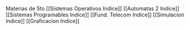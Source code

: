 Materias de 5to
[[Sistemas Operativos Indice]]
[[Automatas 2 Indice]]
[[Sistemas Programables Indice]]
[[Fund. Telecom Indice]]
[[Simulacion Indice]]
[[Graficacion Indice]]
